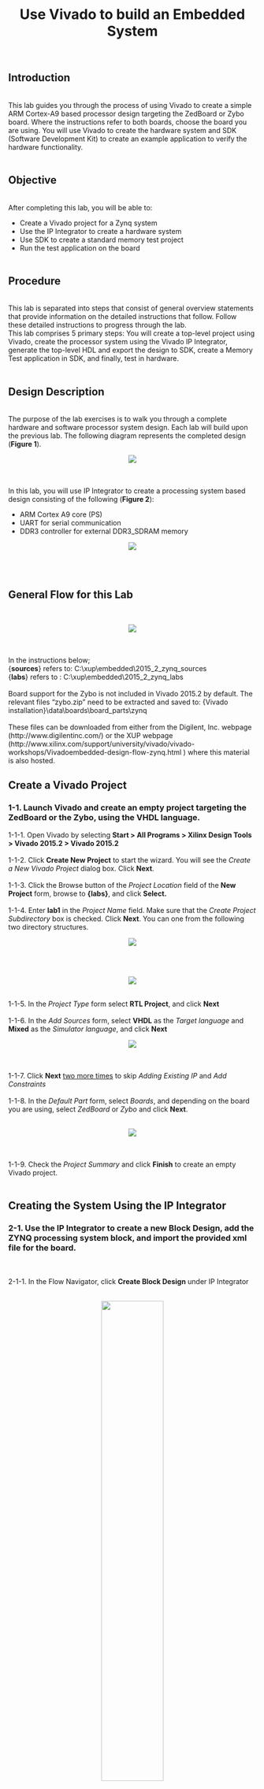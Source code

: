<h1 align="center">Use Vivado to build an Embedded System </h1><br>	
<h2>Introduction</h2><br>
This lab guides you through the process of using Vivado to create a simple ARM Cortex-A9 based processor design targeting the ZedBoard or Zybo board. Where the instructions refer to both boards, choose the board you are using. You will use Vivado to create the hardware system and SDK (Software Development Kit) to create an example application to verify the hardware functionality.<br><br>
<h2>Objective</h2><br>
After completing this lab, you will be able to:<br>

* Create a Vivado project for a Zynq system
* Use the IP Integrator to create a hardware system 
* Use SDK to create a standard memory test project
* Run the test application on the board 
<br><br>
<h2>Procedure</h2><br>
This lab is separated into steps that consist of general overview statements that provide information on the detailed instructions that follow. Follow these detailed instructions to progress through the lab. <br>
This lab comprises 5 primary steps: You will create a top-level project using Vivado, create the processor system using the Vivado IP Integrator, generate the top-level HDL and export the design to SDK, create a Memory Test application in SDK, and finally, test in hardware.
<br><br>
<h2>Design Description </h2><br>
The purpose of the lab exercises is to walk you through a complete hardware and software processor system design. Each lab will build upon the previous lab. The following diagram represents the completed design (<b>Figure 1</b>).
<p align="center">
 <img src="https://user-images.githubusercontent.com/13907836/51589414-c2e40b80-1e9b-11e9-9017-2b9bfb682ed7.PNG">
</p><br><br>
In this lab, you will use IP Integrator to create a processing system based design consisting of the following (<b>Figure 2</b>):<br>

* ARM Cortex A9 core (PS) 
* UART for serial communication 
* DDR3 controller for external DDR3_SDRAM memory 

<p align="center">
 <img src="https://user-images.githubusercontent.com/13907836/51589335-82848d80-1e9b-11e9-9e6c-e366ead00be8.PNG">
</p><br><br>

<h2>General Flow for this Lab</h2><br>
<p align="center">
 <img src="https://user-images.githubusercontent.com/13907836/51589562-46056180-1e9c-11e9-9ebc-47da8a1af069.PNG">
</p><br><br>
In the instructions below;<br> 
{<b>sources</b>} refers to: C:\xup\embedded\2015_2_zynq_sources <br>
{<b>labs</b>} refers to : C:\xup\embedded\2015_2_zynq_labs <br><br>
Board support for the Zybo is not included in Vivado 2015.2 by default. The relevant files “zybo.zip” need to be extracted and saved to: {Vivado installation}\data\boards\board_parts\zynq<br><br>
These files can be downloaded from either from the Digilent, Inc. webpage (http://www.digilentinc.com/) or the XUP webpage (http://www.xilinx.com/support/university/vivado/vivado-workshops/Vivadoembedded-design-flow-zynq.html ) where this material is also hosted. 

<h2>Create a Vivado Project</h2>
<h3>1-1. Launch Vivado and create an empty project targeting the ZedBoard or the Zybo, using the VHDL language.</h3>
1-1-1. Open Vivado by selecting <b>Start > All Programs > Xilinx Design Tools > Vivado 2015.2 > Vivado 2015.2</b><br><br>
1-1-2. Click <b>Create New Project</b> to start the wizard. You will see the <i>Create a New Vivado Project</i> dialog box. Click <b>Next</b>. <br><br>
1-1-3. Click the Browse button of the <i>Project Location</i> field of the <b>New Project</b> form, browse to <b>{labs}</b>, and click <b>Select.</b> <br><br>
1-1-4. Enter <b>lab1</b> in the <i>Project Name</i> field.  Make sure that the <i>Create Project Subdirectory</i> box is checked.  Click <b>Next</b>. You can one from the following two directory structures. 
<p align="center">
 <img src="https://user-images.githubusercontent.com/13907836/51590651-916d3f00-1e9f-11e9-9711-94a67ab75dc2.PNG">
</p><br><br>
<p align="center">
 <img src="https://user-images.githubusercontent.com/13907836/51590671-a1851e80-1e9f-11e9-8551-b6311aab45a0.PNG">
</p><br>
1-1-5. In the <i>Project Type</i> form select <b>RTL Project</b>, and click <b>Next</b> <br><br>
1-1-6. In the <i>Add Sources</i> form, select <b>VHDL</b> as the <i>Target language</i> and <b>Mixed</b> as the <i>Simulator language</i>, and click <b>Next</b><br>
<p align="center">
 <img src="https://user-images.githubusercontent.com/13907836/51652814-cfbd3980-1f45-11e9-8445-7aca5f3c09d4.jpg">
</p><br><br>
1-1-7. Click <b>Next</b> <u>two more times</u> to skip <i>Adding Existing IP</i> and <i>Add Constraints</i><br><br>
1-1-8. In the <i>Default Part</i> form, select <i>Boards</i>, and depending on the board you are using, select <i>ZedBoard</i> or <i>Zybo</i> and click <b>Next</b>.<br><br>
<p align="center">
 <img src="https://user-images.githubusercontent.com/13907836/51653183-33943200-1f47-11e9-8147-efdf1978daa6.jpg">
</p><br><br>
1-1-9. Check the <i>Project Summary</i> and click <b>Finish</b> to create an empty Vivado project.<br><br>

<h2>Creating the System Using the IP Integrator </h2>
<h3>2-1. Use the IP Integrator to create a new Block Design, add the ZYNQ processing system block, and import the provided xml file for the board.</h3><br><br>
2-1-1. In the Flow Navigator, click <b>Create Block Design</b> under IP Integrator<br><br>
<p align="center">
 <img src="https://user-images.githubusercontent.com/13907836/51653754-b1f1d380-1f49-11e9-891f-634c4d1a6349.jpg" width="50%" height="50%">
</p><br><br>
2-1-2. Enter <b>system</b> for the design name and click <b>OK</b>
<p align="center">
 <img src="https://user-images.githubusercontent.com/13907836/51653990-b23e9e80-1f4a-11e9-8e84-d41d33e9e80e.jpg" width="50%" height="50%">
</p><br><br>
2-1-3. IP from the catalog can be added in different ways. Click the <i>Add IP icon</i> in the block diagram side bar, press Ctrl + I, click the <i>Add IP icon</i> in the empty Diagram workspace, or right-click anywhere in the Diagram workspace and select Add IP.<br><br>
<p align="center">
 <img src="https://user-images.githubusercontent.com/13907836/51654074-0cd7fa80-1f4b-11e9-9e9c-bc1ace71e3fb.jpg" width="50%" height="50%">
</p><br><br>
2-1-4. Once the IP Catalog is open, type “z” into the Search bar, find and double click on <b>ZYNQ7 Processing System</b> entry, or click on the entry and hit the Enter key to add it to the design.
<p align="center">
 <img src="https://user-images.githubusercontent.com/13907836/51654173-7952f980-1f4b-11e9-85dc-d45783ca1363.jpg" width="50%" height="50%">
</p><br><br>
2-1-5. Notice the message at the top of the Diagram window that <i>Designer Assistance</i> available. Click <i>Run Block Automation</i> and select <b>/processing_system7_0</b>
<p align="center">
 <img src="https://user-images.githubusercontent.com/13907836/51654245-c9ca5700-1f4b-11e9-9740-92be12cb0e2d.jpg" width="50%" height="50%">
</p><br><br>